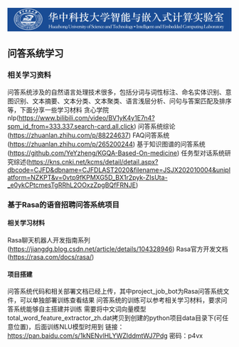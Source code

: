 ![](https://github.com/coder-yuzhiwei/iechub/blob/main/source/banner.jpg)

## 问答系统学习
### 相关学习资料
问答系统涉及的自然语言处理技术很多，包括分词与词性标注、命名实体识别、意图识别、文本摘要、文本分类、文本聚类、语言浅层分析、问句与答案匹配及排序等，下面分享一些学习材料
贪心学院nlp(https://www.bilibili.com/video/BV1yK4y1E7n4?spm_id_from=333.337.search-card.all.click)
问答系统综论(https://zhuanlan.zhihu.com/p/88224637)
FAQ问答系统(https://zhuanlan.zhihu.com/p/265200244)
基于知识图谱的问答系统(https://github.com/YeYzheng/KGQA-Based-On-medicine)
任务型对话系统研究综述(https://kns.cnki.net/kcms/detail/detail.aspx?dbcode=CJFD&dbname=CJFDLAST2020&filename=JSJX202010004&uniplatform=NZKPT&v=0vtp9fKPMXG5D_BX1r2pyk-ZIsUta-_e0ykCPtcmesTgRRhL2OOxzZpgBQfFRNJE)


### 基于Rasa的语音招聘问答系统项目
#### 相关学习材料
Rasa聊天机器人开发指南系列(https://jiangdg.blog.csdn.net/article/details/104328946)
Rasa官方开发文档(https://rasa.com/docs/rasa/)
#### 项目搭建
问答系统代码和相关部署文档已经上传，其中project_job_bot为Rasa问答系统文件，可以单独部署训练查看结果
问答系统的训练可以参考相关学习材料，要求问答系统能够自主搭建并训练
需要将中文词向量模型total_word_feature_extractor_zh.dat拷贝到创建的python项目data目录下(可任意位置)，后面训练NLU模型时用到
链接：https://pan.baidu.com/s/1kNENvlHLYWZIddmtWJ7Pdg 密码：p4vx

